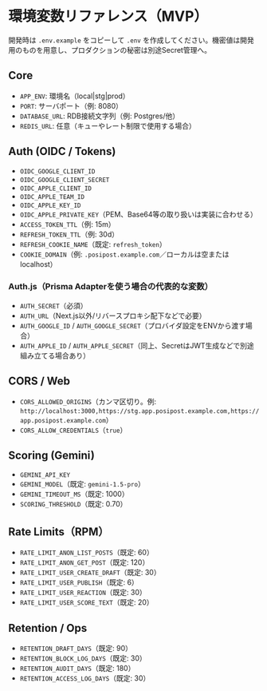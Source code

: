 # 環境変数リファレンス（MVP）

開発時は `.env.example` をコピーして `.env` を作成してください。機密値は開発用のものを用意し、プロダクションの秘密は別途Secret管理へ。

## Core
- `APP_ENV`: 環境名（local|stg|prod）
- `PORT`: サーバポート（例: 8080）
- `DATABASE_URL`: RDB接続文字列（例: Postgres/他）
- `REDIS_URL`: 任意（キューやレート制限で使用する場合）

## Auth (OIDC / Tokens)
- `OIDC_GOOGLE_CLIENT_ID`
- `OIDC_GOOGLE_CLIENT_SECRET`
- `OIDC_APPLE_CLIENT_ID`
- `OIDC_APPLE_TEAM_ID`
- `OIDC_APPLE_KEY_ID`
- `OIDC_APPLE_PRIVATE_KEY`（PEM、Base64等の取り扱いは実装に合わせる）
- `ACCESS_TOKEN_TTL`（例: 15m）
- `REFRESH_TOKEN_TTL`（例: 30d）
- `REFRESH_COOKIE_NAME`（既定: `refresh_token`）
- `COOKIE_DOMAIN`（例: `.posipost.example.com`／ローカルは空またはlocalhost）

### Auth.js（Prisma Adapterを使う場合の代表的な変数）
- `AUTH_SECRET`（必須）
- `AUTH_URL`（Next.js以外/リバースプロキシ配下などで必要）
- `AUTH_GOOGLE_ID` / `AUTH_GOOGLE_SECRET`（プロバイダ設定をENVから渡す場合）
- `AUTH_APPLE_ID` / `AUTH_APPLE_SECRET`（同上、SecretはJWT生成などで別途組み立てる場合あり）

## CORS / Web
- `CORS_ALLOWED_ORIGINS`（カンマ区切り。例: `http://localhost:3000,https://stg.app.posipost.example.com,https://app.posipost.example.com`）
- `CORS_ALLOW_CREDENTIALS`（`true`）

## Scoring (Gemini)
- `GEMINI_API_KEY`
- `GEMINI_MODEL`（既定: `gemini-1.5-pro`）
- `GEMINI_TIMEOUT_MS`（既定: 1000）
- `SCORING_THRESHOLD`（既定: 0.70）

## Rate Limits（RPM）
- `RATE_LIMIT_ANON_LIST_POSTS`（既定: 60）
- `RATE_LIMIT_ANON_GET_POST`（既定: 120）
- `RATE_LIMIT_USER_CREATE_DRAFT`（既定: 30）
- `RATE_LIMIT_USER_PUBLISH`（既定: 6）
- `RATE_LIMIT_USER_REACTION`（既定: 30）
- `RATE_LIMIT_USER_SCORE_TEXT`（既定: 20）

## Retention / Ops
- `RETENTION_DRAFT_DAYS`（既定: 90）
- `RETENTION_BLOCK_LOG_DAYS`（既定: 30）
- `RETENTION_AUDIT_DAYS`（既定: 180）
- `RETENTION_ACCESS_LOG_DAYS`（既定: 30）
